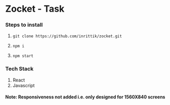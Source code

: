 # Zocket - Task

### Steps to install

1. `git clone https://github.com/inrittik/zocket.git`

2. `npm i`

3. `npm start`

### Tech Stack

1. React
2. Javascript

#### Note: Responsiveness not added i.e. only designed for 1560X840 screens
